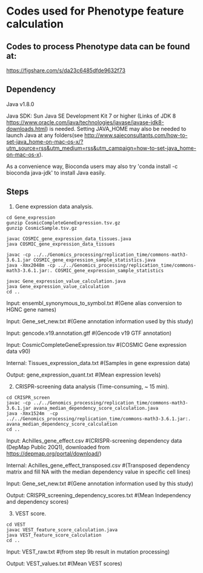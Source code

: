 # Codes used for Phenotype feature calculation

## Codes to process Phenotype data can be found at:

https://figshare.com/s/da23c6485dfde9632f73

## Dependency

Java v1.8.0

Java SDK: Sun Java SE Development Kit 7 or higher (Links of JDK 8 https://www.oracle.com/java/technologies/javase/javase-jdk8-downloads.html) is needed. Setting JAVA_HOME may also be needed to launch Java at any folders(see http://www.sajeconsultants.com/how-to-set-java_home-on-mac-os-x/?utm_source=rss&utm_medium=rss&utm_campaign=how-to-set-java_home-on-mac-os-x).

As a convenience way, Bioconda users may also try 'conda install -c bioconda java-jdk' to install Java easily.

## Steps


1. Gene expression data analysis.

```
cd Gene_expression
gunzip CosmicCompleteGeneExpression.tsv.gz
gunzip CosmicSample.tsv.gz

javac COSMIC_gene_expression_data_tissues.java
java COSMIC_gene_expression_data_tissues

javac -cp ../../Genomics_processing/replication_time/commons-math3-3.6.1.jar COSMIC_gene_expression_sample_statistics.java
java -Xmx2048m -cp ../../Genomics_processing/replication_time/commons-math3-3.6.1.jar:. COSMIC_gene_expression_sample_statistics

javac Gene_expression_value_calculation.java
java Gene_expression_value_calculation
cd ..
```
  Input: ensembl_synonymous_to_symbol.txt #(Gene alias conversion to HGNC gene names)

  Input: Gene_set_new.txt #(Gene annotation information used by this study)

  Input: gencode.v19.annotation.gtf #(Gencode v19 GTF annotation)

  Input: CosmicCompleteGeneExpression.tsv #(COSMIC Gene expression data v90)
  
  Internal: Tissues_expression_data.txt #(Samples in gene expression data)

  Output: gene_expression_quant.txt #(Mean expression levels)

2. CRISPR-screening data analysis (Time-consuming, ~ 15 min).
```
cd CRISPR_screen
javac -cp ../../Genomics_processing/replication_time/commons-math3-3.6.1.jar avana_median_dependency_score_calculation.java
java -Xmx1524m  -cp ../../Genomics_processing/replication_time/commons-math3-3.6.1.jar:. avana_median_dependency_score_calculation
cd ..
```
  Input: Achilles_gene_effect.csv #(CRISPR-screening dependency data (DepMap Public 20Q1), downloaded from https://depmap.org/portal/download/)

  Internal: Achilles_gene_effect_transposed.csv #(Transposed dependency matrix and fill NA with the median dependency value in specific cell lines)

  Input: Gene_set_new.txt #(Gene annotation information used by this study)

  Output: CRISPR_screening_dependency_scores.txt #(Mean Independency and dependency scores)


3. VEST score.
```
cd VEST
javac VEST_feature_score_calculation.java
java VEST_feature_score_calculation
cd ..
```
  Input:  VEST_raw.txt #(from step 9b result in mutation processing)

  Output: VEST_values.txt #(Mean VEST scores)
